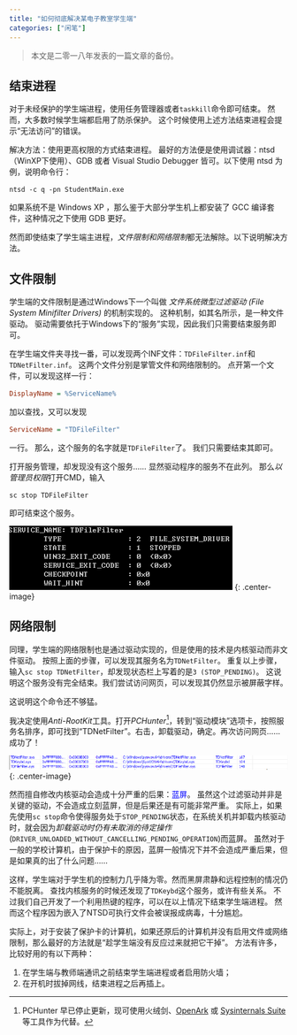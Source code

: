 ```yaml
---
title: "如何彻底解决某电子教室学生端"
categories: ["闲笔"]
---
```


> 本文是二零一八年发表的一篇文章的备份。

## 结束进程

对于未经保护的学生端进程，使用任务管理器或者`taskkill`命令即可结束。
然而，大多数时候学生端都启用了防杀保护。
这个时候使用上述方法结束进程会提示“无法访问”的错误。

解决方法：使用更高权限的方式结束进程。
最好的方法便是使用调试器：ntsd（WinXP下使用）、GDB 或者 Visual Studio Debugger 皆可。以下使用 ntsd 为例，说明命令行：
```batch
ntsd -c q -pn StudentMain.exe
```
如果系统不是 Windows XP ，那么鉴于大部分学生机上都安装了 GCC 编译套件，这种情况之下使用 GDB 更好。


然而即使结束了学生端主进程，*文件限制和网络限制*都无法解除。以下说明解决方法。

## 文件限制

学生端的文件限制是通过Windows下一个叫做 _文件系统微型过滤驱动 (File System Minifilter Drivers)_ 的机制实现的。
这种机制，如其名所示，是一种文件驱动。
驱动需要依托于Windows下的“服务”实现，因此我们只需要结束服务即可。

在学生端文件夹寻找一番，可以发现两个INF文件：`TDFileFilter.inf`和`TDNetFilter.inf`。
这两个文件分别是掌管文件和网络限制的。
点开第一个文件，可以发现这样一行：
```ini
DisplayName = %ServiceName%
```
加以查找，又可以发现
```ini
ServiceName = "TDFileFilter"
```
一行。
那么，这个服务的名字就是`TDFileFilter`了。
我们只需要结束其即可。

打开服务管理，却发现没有这个服务……
显然驱动程序的服务不在此列。
那么*以管理员权限*打开CMD，输入
```batch
sc stop TDFileFilter
```
即可结束这个服务。

![](/assets/td-file-filter.png)
{: .center-image}

## 网络限制

同理，学生端的网络限制也是通过驱动实现的，但是使用的技术是内核驱动而非文件驱动。
按照上面的步骤，可以发现其服务名为`TDNetFilter`。
重复以上步骤，输入`sc stop TDNetFilter`，却发现状态栏上写着的是`3 (STOP_PENDING)`。
这说明这个服务没有完全结束。我们尝试访问网页，可以发现其仍然显示被屏蔽字样。

这说明这个命令还不够猛。

我决定使用*Anti-RootKit*工具。打开*PCHunter*[^pchunter]，转到“驱动模块”选项卡，按照服务名排序，即可找到“TDNetFilter”。右击，卸载驱动，确定。再次访问网页……成功了！

[^pchunter]: PCHunter 早已停止更新，现可使用火绒剑、[OpenArk](https://github.com/BlackINT3/OpenArk) 或 [Sysinternals Suite](https://learn.microsoft.com/zh-cn/sysinternals/downloads/) 等工具作为代替。

![](/assets/pc-hunter.png)
{: .center-image}

然而擅自修改内核驱动会造成十分严重的后果：<span style="color: blue;">蓝屏</span>。
虽然这个过滤驱动并非是关键的驱动，不会造成立刻蓝屏，但是后果还是有可能非常严重。
实际上，如果先使用`sc stop`命令使得服务处于`STOP_PENDING`状态，在系统关机并卸载内核驱动时，就会因为*卸载驱动时仍有未取消的待定操作* (`DRIVER_UNLOADED_WITHOUT_CANCELLING_PENDING_OPERATION`)而蓝屏。
虽然对于一般的学校计算机，由于保护卡的原因，蓝屏一般情况下并不会造成严重后果，但是如果真的出了什么问题……

这样，学生端对于学生机的控制力几乎降为零。然而黑屏肃静和远程控制的情况仍不能脱离。
查找内核服务的时候还发现了`TDKeybd`这个服务，或许有些关系。
不过我们自己开发了一个利用热键的程序，可以在以上情况下结束学生端进程。
然而这个程序因为嵌入了NTSD可执行文件会被误报成病毒，十分尴尬。

实际上，对于安装了保护卡的计算机，如果还原后的计算机并没有启用文件或网络限制，那么最好的方法就是“趁学生端没有反应过来就把它干掉”。
方法有许多，比较好用的有以下两种：

1. 在学生端与教师端通讯之前结束学生端进程或者启用防火墙；
2. 在开机时拔掉网线，结束进程之后再插上。

